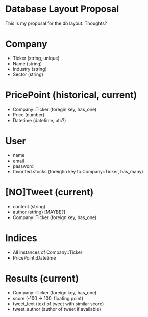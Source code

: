 Database Layout Proposal
========================
This is my proposal for the db layout.  Thoughts?

Company
========
* Ticker (string, unique)
* Name (string)
* Industry (string)
* Sector (string)

PricePoint (historical, current)
===========
* Company::Ticker (foregin key, has_one)
* Price (number)
* Datetime (datetime, utc?)

User
====
* name
* email
* password
* favorited stocks (foreighn key to Company::Ticker, has_many)

[NO]Tweet (current)
=====
* content (string)
* author (string) [MAYBE?]
* Company::Ticker (foreign key, has_one)

Indices
=======
* All instances of Company::Ticker
* PricePoint::Datetime

Results (current)
=================
* Company::Ticker (foreign key, has_one)
* score (-100 -> 100, floating point)
* tweet_text (text of tweet with similar score)
* tweet_author (author of tweet if available)
